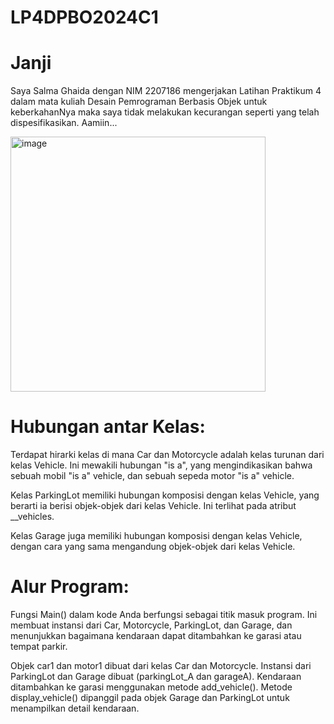 # LP4DPBO2024C1
# Janji
Saya Salma Ghaida dengan NIM 2207186 mengerjakan Latihan Praktikum 4 dalam mata kuliah Desain Pemrograman Berbasis Objek untuk keberkahanNya maka saya tidak melakukan kecurangan seperti yang telah dispesifikasikan. Aamiin...

<img width="408" alt="image" src="https://github.com/sghda/LP4DPBO2024C1/assets/123555756/83a34587-75a4-423e-9021-f506ecc65038">

# Hubungan antar Kelas:
Terdapat hirarki kelas di mana Car dan Motorcycle adalah kelas turunan dari kelas Vehicle. Ini mewakili hubungan "is a", yang mengindikasikan bahwa sebuah mobil "is a" vehicle, dan sebuah sepeda motor "is a" vehicle.

Kelas ParkingLot memiliki hubungan komposisi dengan kelas Vehicle, yang berarti ia berisi objek-objek dari kelas Vehicle. Ini terlihat pada atribut __vehicles.

Kelas Garage juga memiliki hubungan komposisi dengan kelas Vehicle, dengan cara yang sama mengandung objek-objek dari kelas Vehicle.

# Alur Program:
Fungsi Main() dalam kode Anda berfungsi sebagai titik masuk program. Ini membuat instansi dari Car, Motorcycle, ParkingLot, dan Garage, dan menunjukkan bagaimana kendaraan dapat ditambahkan ke garasi atau tempat parkir.

Objek car1 dan motor1 dibuat dari kelas Car dan Motorcycle.
Instansi dari ParkingLot dan Garage dibuat (parkingLot_A dan garageA).
Kendaraan ditambahkan ke garasi menggunakan metode add_vehicle().
Metode display_vehicle() dipanggil pada objek Garage dan ParkingLot untuk menampilkan detail kendaraan.
